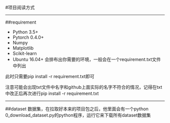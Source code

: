 #项目阅读方式

---
##requirement
* Python 3.5+
* Pytorch 0.4.0+
* Numpy
* Matplotlib
* Scikit-learn
* Ubuntu 16.04+
会排布出你需要的环境，一般会在一个requirement.txt文件中列出

此时只需要pip install -r requirement.txt即可

注意可能会出现txt文件中名字和github上面实际的名字不符合的情况，记得在txt中改正后再次进行pip install -r requirement.txt

---
##dataset
数据集，在拉取好本来的项目包之后，他里面会有一个python 0_download_dataset.py的python程序，运行它来下载所有dataset数据集